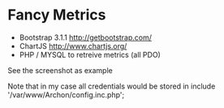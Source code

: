 Fancy Metrics
============
- Bootstrap 3.1.1 http://getbootstrap.com/
- ChartJS http://www.chartjs.org/
- PHP / MYSQL to retreive metrics (all PDO)

See the screenshot as example

Note that in my case all credentials would be stored in
include '/var/www/Archon/config.inc.php';


